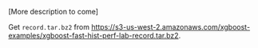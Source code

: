 [More description to come]

Get `record.tar.bz2` from https://s3-us-west-2.amazonaws.com/xgboost-examples/xgboost-fast-hist-perf-lab-record.tar.bz2.
